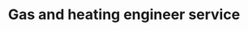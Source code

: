 ---
title: "Gas and heating engineer service"
alt: "Installation, maintenance, and repair of gas systems and heating solutions"
description: "Installation, maintenance, and repair of gas systems and heating solutions"
category: "tradespeople"
subcategory: "gas-heating-engineer"
image: "/tradespeople/gas-heating-engineer/gas-heating-engineer.png"
ogImage: "/tradespeople/gas-heating-engineer/gas-heating-engineer.png"
colour: "blue"
pathtxt: "Gas and heating engineer"
published: true
---